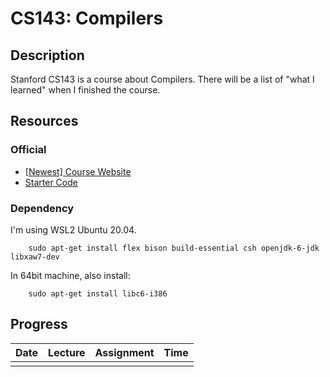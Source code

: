 # CS143: Compilers

## Description

Stanford CS143 is a course about Compilers. There will be a list of "what I learned" when I finished the course.

## Resources

### Official

- [[Newest] Course Website](http://web.stanford.edu/class/cs143/)
- [Starter Code](https://courses.edx.org/asset-v1:StanfordOnline+SOE.YCSCS1+1T2020+type@asset+block@student-dist.tar.gz)

### Dependency

I'm using WSL2 Ubuntu 20.04.

        sudo apt-get install flex bison build-essential csh openjdk-6-jdk libxaw7-dev

In 64bit machine, also install:

        sudo apt-get install libc6-i386

## Progress

|Date   |Lecture    |Assignment |Time   |
|:-:    |:-:        |:-:        |:-:    |
|       |           |           |       |